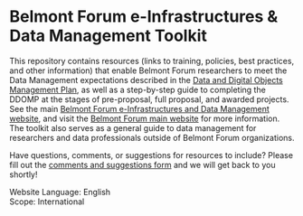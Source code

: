 # Belmont Forum e-Infrastructures & Data Management Toolkit  

This repository contains resources (links to training, policies, best practices, and other information) that enable Belmont Forum researchers to meet the Data Management expectations described in the <a href="http://www.bfe-inf.org/sites/default/files/doc-repository/CRA_Data_Digital_Outputs_Management_Annex_20180501.pdf">Data and Digital Objects Management Plan</a>, as well as a step-by-step guide to completing the DDOMP at the stages of pre-proposal, full proposal, and awarded projects. See the main <a href="http://www.bfe-inf.org/">Belmont Forum e-Infrastructures and Data Management website</a>, and visit the <a href="http://www.belmontforum.org/">Belmont Forum main website</a> for more information. The toolkit also serves as a general guide to data management for researchers and data professionals outside of Belmont Forum organizations.

Have questions, comments, or suggestions for resources to include? Please fill out the <a href="https://docs.google.com/forms/d/e/1FAIpQLSf5AnpvrwlnEog7w0bbIIMbjYrz-XNPZKJDoAZM2_0I-5XEvQ/viewform?usp=sf_link">comments and suggestions form</a> and we will get back to you shortly!

Website Language: English   
Scope: International
